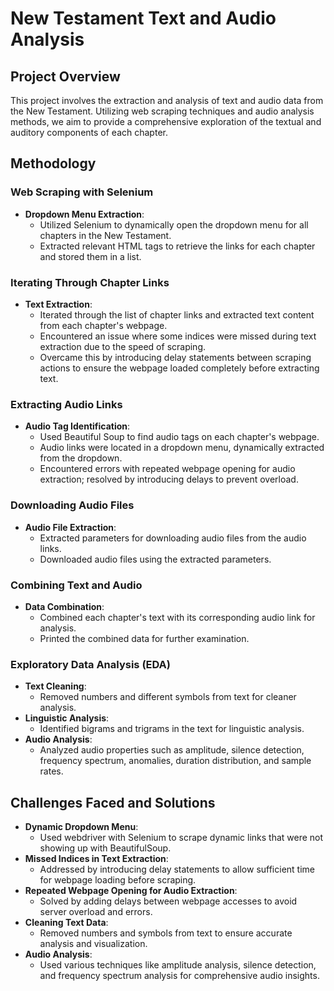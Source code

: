 # New Testament Text and Audio Analysis

## Project Overview

This project involves the extraction and analysis of text and audio data from the New Testament. Utilizing web scraping techniques and audio analysis methods, we aim to provide a comprehensive exploration of the textual and auditory components of each chapter.

## Methodology

### Web Scraping with Selenium

- **Dropdown Menu Extraction**: 
  - Utilized Selenium to dynamically open the dropdown menu for all chapters in the New Testament.
  - Extracted relevant HTML tags to retrieve the links for each chapter and stored them in a list.

### Iterating Through Chapter Links

- **Text Extraction**: 
  - Iterated through the list of chapter links and extracted text content from each chapter's webpage.
  - Encountered an issue where some indices were missed during text extraction due to the speed of scraping.
  - Overcame this by introducing delay statements between scraping actions to ensure the webpage loaded completely before extracting text.

### Extracting Audio Links

- **Audio Tag Identification**: 
  - Used Beautiful Soup to find audio tags on each chapter's webpage.
  - Audio links were located in a dropdown menu, dynamically extracted from the dropdown.
  - Encountered errors with repeated webpage opening for audio extraction; resolved by introducing delays to prevent overload.

### Downloading Audio Files

- **Audio File Extraction**: 
  - Extracted parameters for downloading audio files from the audio links.
  - Downloaded audio files using the extracted parameters.

### Combining Text and Audio

- **Data Combination**: 
  - Combined each chapter's text with its corresponding audio link for analysis.
  - Printed the combined data for further examination.

### Exploratory Data Analysis (EDA)

- **Text Cleaning**: 
  - Removed numbers and different symbols from text for cleaner analysis.
- **Linguistic Analysis**: 
  - Identified bigrams and trigrams in the text for linguistic analysis.
- **Audio Analysis**: 
  - Analyzed audio properties such as amplitude, silence detection, frequency spectrum, anomalies, duration distribution, and sample rates.

## Challenges Faced and Solutions

- **Dynamic Dropdown Menu**: 
  - Used webdriver with Selenium to scrape dynamic links that were not showing up with BeautifulSoup.
- **Missed Indices in Text Extraction**: 
  - Addressed by introducing delay statements to allow sufficient time for webpage loading before scraping.
- **Repeated Webpage Opening for Audio Extraction**: 
  - Solved by adding delays between webpage accesses to avoid server overload and errors.
- **Cleaning Text Data**: 
  - Removed numbers and symbols from text to ensure accurate analysis and visualization.
- **Audio Analysis**: 
  - Used various techniques like amplitude analysis, silence detection, and frequency spectrum analysis for comprehensive audio insights.
